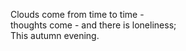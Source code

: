 Clouds come from time to time -    
thoughts come - and there is loneliness;    
This autumn evening.    

